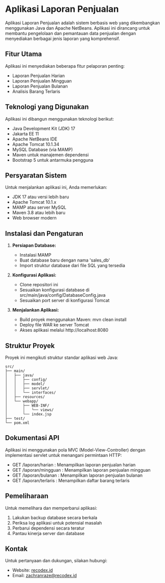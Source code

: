# Aplikasi Laporan Penjualan

Aplikasi Laporan Penjualan adalah sistem berbasis web yang dikembangkan menggunakan Java dan Apache NetBeans. Aplikasi ini dirancang untuk membantu pengelolaan dan pemantauan data penjualan dengan menyediakan berbagai jenis laporan yang komprehensif.

## Fitur Utama

Aplikasi ini menyediakan beberapa fitur pelaporan penting:

- Laporan Penjualan Harian
- Laporan Penjualan Mingguan
- Laporan Penjualan Bulanan
- Analisis Barang Terlaris

## Teknologi yang Digunakan

Aplikasi ini dibangun menggunakan teknologi berikut:

- Java Development Kit (JDK) 17
- Jakarta EE 11
- Apache NetBeans IDE
- Apache Tomcat 10.1.34
- MySQL Database (via MAMP)
- Maven untuk manajemen dependensi
- Bootstrap 5 untuk antarmuka pengguna

## Persyaratan Sistem

Untuk menjalankan aplikasi ini, Anda memerlukan:

- JDK 17 atau versi lebih baru
- Apache Tomcat 10.1.x
- MAMP atau server MySQL
- Maven 3.8 atau lebih baru
- Web browser modern

## Instalasi dan Pengaturan

1. **Persiapan Database:**
   - Instalasi MAMP
   - Buat database baru dengan nama 'sales_db'
   - Import struktur database dari file SQL yang tersedia

2. **Konfigurasi Aplikasi:**
   - Clone repositori ini
   - Sesuaikan konfigurasi database di src/main/java/config/DatabaseConfig.java
   - Sesuaikan port server di konfigurasi Tomcat

3. **Menjalankan Aplikasi:**
   - Build proyek menggunakan Maven: mvn clean install
   - Deploy file WAR ke server Tomcat
   - Akses aplikasi melalui http://localhost:8080

## Struktur Proyek

Proyek ini mengikuti struktur standar aplikasi web Java:

```
src/
├── main/
│   ├── java/
│   │   ├── config/
│   │   ├── model/
│   │   ├── servlet/
│   │   └── interfaces/
│   ├── resources/
│   └── webapp/
│       ├── WEB-INF/
│       │   └── views/
│       └── index.jsp
├── test/
└── pom.xml
```

## Dokumentasi API

Aplikasi ini menggunakan pola MVC (Model-View-Controller) dengan implementasi servlet untuk menangani permintaan HTTP:

- GET /laporan/harian : Menampilkan laporan penjualan harian
- GET /laporan/mingguan : Menampilkan laporan penjualan mingguan
- GET /laporan/bulanan : Menampilkan laporan penjualan bulanan
- GET /laporan/terlaris : Menampilkan daftar barang terlaris

## Pemeliharaan

Untuk memelihara dan memperbarui aplikasi:

1. Lakukan backup database secara berkala
2. Periksa log aplikasi untuk potensial masalah
3. Perbarui dependensi secara teratur
4. Pantau kinerja server dan database

## Kontak

Untuk pertanyaan dan dukungan, silakan hubungi:
- Website: [recodex.id](https://recodex.id)
- Email: zachranraze@recodex.id
